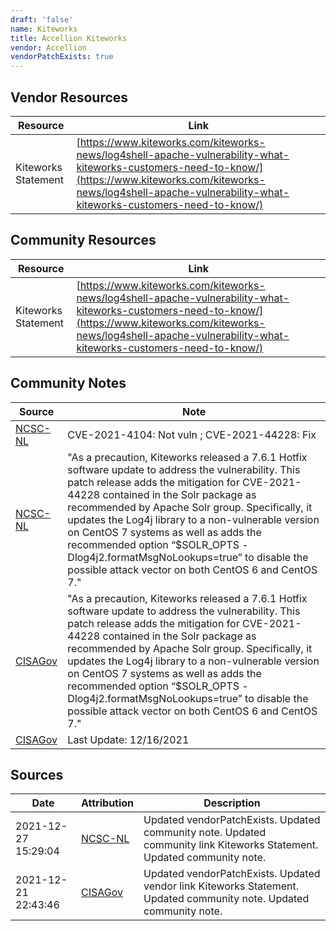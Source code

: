 ```yaml
---
draft: 'false'
name: Kiteworks
title: Accellion Kiteworks
vendor: Accellion
vendorPatchExists: true
---
```


## Vendor Resources
| Resource | Link |
| --- | --- |
| Kiteworks Statement | [https://www.kiteworks.com/kiteworks-news/log4shell-apache-vulnerability-what-kiteworks-customers-need-to-know/](https://www.kiteworks.com/kiteworks-news/log4shell-apache-vulnerability-what-kiteworks-customers-need-to-know/) |

## Community Resources
| Resource | Link |
| --- | --- |
| Kiteworks Statement | [https://www.kiteworks.com/kiteworks-news/log4shell-apache-vulnerability-what-kiteworks-customers-need-to-know/](https://www.kiteworks.com/kiteworks-news/log4shell-apache-vulnerability-what-kiteworks-customers-need-to-know/) |

## Community Notes
| Source | Note |
| --- | --- |
| [NCSC-NL](https://github.com/NCSC-NL/log4shell/blob/main/software/README.md) | CVE-2021-4104: Not vuln ; CVE-2021-44228: Fix </ul> |
| [NCSC-NL](https://github.com/NCSC-NL/log4shell/blob/main/software/README.md) | "As a precaution, Kiteworks released a 7.6.1 Hotfix software update to address the vulnerability. This patch release adds the mitigation for CVE-2021-44228 contained in the Solr package as recommended by Apache Solr group. Specifically, it updates the Log4j library to a non-vulnerable version on CentOS 7 systems as well as adds the recommended option “$SOLR_OPTS -Dlog4j2.formatMsgNoLookups=true” to disable the possible attack vector on both CentOS 6 and CentOS 7." |
| [CISAGov](https://raw.githubusercontent.com/cisagov/log4j-affected-db/develop/README.md) | "As a precaution, Kiteworks released a 7.6.1 Hotfix software update to address the vulnerability. This patch release adds the mitigation for CVE-2021-44228 contained in the Solr package as recommended by Apache Solr group. Specifically, it updates the Log4j library to a non-vulnerable version on CentOS 7 systems as well as adds the recommended option “$SOLR_OPTS -Dlog4j2.formatMsgNoLookups=true” to disable the possible attack vector on both CentOS 6 and CentOS 7." |
| [CISAGov](https://raw.githubusercontent.com/cisagov/log4j-affected-db/develop/README.md) | Last Update: 12/16/2021 |

## Sources
| Date | Attribution | Description |
| --- | --- | --- |
| 2021-12-27 15:29:04 | [NCSC-NL](https://github.com/NCSC-NL/log4shell/blob/main/software/README.md) | Updated vendorPatchExists. Updated community note. Updated community link Kiteworks Statement. Updated community note.  |
| 2021-12-21 22:43:46 | [CISAGov](https://raw.githubusercontent.com/cisagov/log4j-affected-db/develop/README.md) | Updated vendorPatchExists. Updated vendor link Kiteworks Statement. Updated community note. Updated community note.  |
